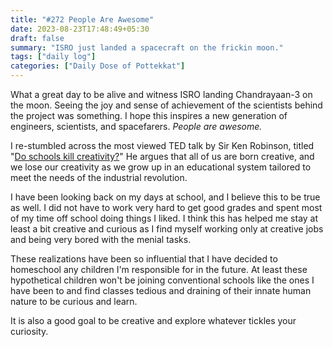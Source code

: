 ```yaml
---
title: "#272 People Are Awesome"
date: 2023-08-23T17:48:49+05:30
draft: false
summary: "ISRO just landed a spacecraft on the frickin moon."
tags: ["daily log"]
categories: ["Daily Dose of Pottekkat"]
---
```


What a great day to be alive and witness ISRO landing Chandrayaan-3 on the moon. Seeing the joy and sense of achievement of the scientists behind the project was something. I hope this inspires a new generation of engineers, scientists, and spacefarers. _People are awesome._

I re-stumbled across the most viewed TED talk by Sir Ken Robinson, titled "[Do schools kill creativity?](https://www.ted.com/talks/sir_ken_robinson_do_schools_kill_creativity)" He argues that all of us are born creative, and we lose our creativity as we grow up in an educational system tailored to meet the needs of the industrial revolution.

I have been looking back on my days at school, and I believe this to be true as well. I did not have to work very hard to get good grades and spent most of my time off school doing things I liked. I think this has helped me stay at least a bit creative and curious as I find myself working only at creative jobs and being very bored with the menial tasks.

These realizations have been so influential that I have decided to homeschool any children I'm responsible for in the future. At least these hypothetical children won't be joining conventional schools like the ones I have been to and find classes tedious and draining of their innate human nature to be curious and learn.

It is also a good goal to be creative and explore whatever tickles your curiosity.
